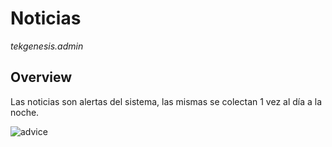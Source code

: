 # Noticias

_tekgenesis.admin_

## Overview

Las noticias son alertas del sistema, las mismas se colectan 1 vez al día a la noche.

![advice](/img/news.png)
